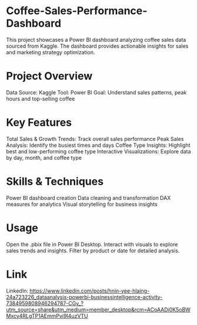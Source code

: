 # Coffee-Sales-Performance-Dashboard
This project showcases a Power BI dashboard analyzing coffee sales data sourced from Kaggle. The dashboard provides actionable insights for sales and marketing strategy optimization.

# Project Overview
Data Source: Kaggle
Tool: Power BI
Goal: Understand sales patterns, peak hours and top-selling coffee

# Key Features
Total Sales & Growth Trends: Track overall sales performance
Peak Sales Analysis: Identify the busiest times and days
Coffee Type Insights: Highlight best and low-performing coffee type
Interactive Visualizations: Explore data by day, month, and coffee type

# Skills & Techniques
Power BI dashboard creation
Data cleaning and transformation
DAX measures for analytics 
Visual storytelling for business insights

# Usage
Open the .pbix file in Power BI Desktop.
Interact with visuals to explore sales trends and insights.
Filter by product or date for detailed analysis.

# Link
LinkedIn: https://www.linkedin.com/posts/hnin-yee-hlaing-24a723226_dataanalysis-powerbi-businessintelligence-activity-7384959808946294787-CGv_?utm_source=share&utm_medium=member_desktop&rcm=ACoAADi0K5oBWMxcy4RLgTP1AEmmPvi9I4uzVTU 
